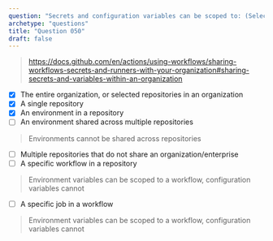 ```yaml
---
question: "Secrets and configuration variables can be scoped to: (Select three.)"
archetype: "questions"
title: "Question 050"
draft: false
---
```



> https://docs.github.com/en/actions/using-workflows/sharing-workflows-secrets-and-runners-with-your-organization#sharing-secrets-and-variables-within-an-organization
- [x] The entire organization, or selected repositories in an organization
- [x] A single repository
- [x] An environment in a repository
- [ ] An environment shared across multiple repositories
> Environments cannot be shared across repositories
- [ ] Multiple repositories that do not share an organization/enterprise
- [ ] A specific workflow in a repository
> Environment variables can be scoped to a workflow, configuration variables cannot
- [ ] A specific job in a workflow
> Environment variables can be scoped to a workflow, configuration variables cannot
